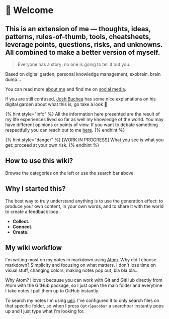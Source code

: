 # 👋 Welcome

## This is an extension of me — thoughts, ideas, patterns, rules-of-thumb, tools, cheatsheets, leverage points, questions, risks, and unknowns. All combined to make a better version of myself.

> Everyone has a story; no one is going to tell it but you.

Based on digital garden, personal knowledge management, exobrain, brain dump...

You can read more [about me](everything-i-know/sharing/about-me.md) and find me on [social media](everything-i-know/social-media/).

If you are still confused, [Josh Buchea](https://joshbuchea.com/whats-a-digital-garden/) has some nice explanations on his digital garden about what this is, go take a look 👀

{% hint style="info" %}
All the information here presented are the result of my life experiences lived so far as well my knowledge of the world. You may have different opinions or points of view. If you want to debate something respectfully you can reach out to me [here](mailto:orubenrodrigues@icloud.com).
{% endhint %}

{% hint style="danger" %}
\[WORK IN PROGRESS\] What you see is what you get: proceed at your own risk.
{% endhint %}

## How to use this wiki?

Browse the categories on the left or use the search bar above.

## Why I started this?

The best way to truly understand anything is to use the generation effect: to produce your own content, in your own words, and to share it with the world to create a feedback loop.

* **Collect.**
* **Connect.**
* **Create.**

## My wiki workflow

I'm writing most on my notes in markdown using [Atom](https://atom.io/). Why did I choose markdown? Simplicity and focusing on what matters. I don't lose time on visual stuff, changing colors, making notes pop out, bla bla bla...

Why Atom? I love it because you can work with Git and GitHub directly from Atom with the GitHub package, so I just open the main folder and everytime I take notes I pull them up to GitHub instantly.

To search my notes I'm using [ueli](https://ueli.app/). I've configured it to only search files on that specific folder, so when I press `Opt+Spacebar` a searchbar instantly pops up and I just type what I'm looking for.

